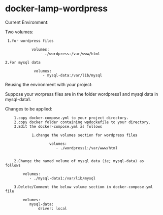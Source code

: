 # docker-lamp-wordpress


Current Environment:

Two volumes:
       
	 1.for wordpress files
                
                volumes:
                    - ./wordpress:/var/www/html

	2.For mysql data

                 volumes:
                     - mysql-data:/var/lib/mysql





Reusing the environment with your project:

Suppose your worpress files are in the folder wordpress1 and mysql data in mysql-data1.

Changes to be applied:

        1.copy docker-compose.yml to your project directory.
        2.copy docker folder containing wpdockefile to your directory.
        3.Edit the docker-compose.yml as follows

                1.change the volumes section for wordpress files

                        volumes:
                           - ./wordpress1:/var/www/html


		2.Change the named volume of mysql data (ie; mysql-data) as follows

			volumes:
			   - ./mysql-data1:/var/lib/mysql

		3.Delete/Comment the below volume section in docker-compose.yml file

			volumes:
			   mysql-data:
    			   driver: local

